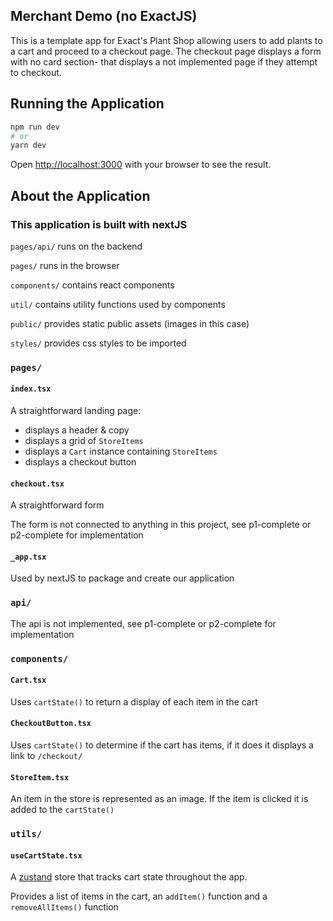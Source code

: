 ## Merchant Demo (no ExactJS)
This is a template app for Exact's Plant Shop allowing users to add plants to a cart and proceed to a checkout page. The checkout page displays a form with no card section- that displays a not implemented page if they attempt to checkout.

## Running the Application
```bash
npm run dev
# or
yarn dev
```

Open [http://localhost:3000](http://localhost:3000) with your browser to see the result.

## About the Application
### This application is built with nextJS 

`pages/api/` runs on the backend

 `pages/` runs in the browser

 `components/` contains react components

 `util/` contains utility functions used by components

 `public/` provides static public assets (images in this case)

 `styles/` provides css styles to be imported


### `pages/`
#### `index.tsx`
A straightforward landing page:

- displays a header & copy
- displays a grid of `StoreItems`
- displays a `Cart` instance containing `StoreItems`
- displays a checkout button

#### `checkout.tsx`
A straightforward form

The form is not connected to anything in this project, see p1-complete or p2-complete for implementation

#### `_app.tsx`
Used by nextJS to package and create our application

### `api/`
The api is not implemented, see p1-complete or p2-complete for implementation


### `components/`
#### `Cart.tsx`
Uses `cartState()` to return a display of each item in the cart

#### `CheckoutButton.tsx`
Uses `cartState()` to determine if the cart has items, if it does it displays a link to `/checkout/`

#### `StoreItem.tsx`
An item in the store is represented as an image. If the item is clicked it is added to the `cartState()`
### `utils/`
#### `useCartState.tsx`
A [zustand](https://www.npmjs.com/package/zustand) store that tracks cart state throughout the app.

Provides a list of items in the cart, an `addItem()` function and a `removeAllItems()` function